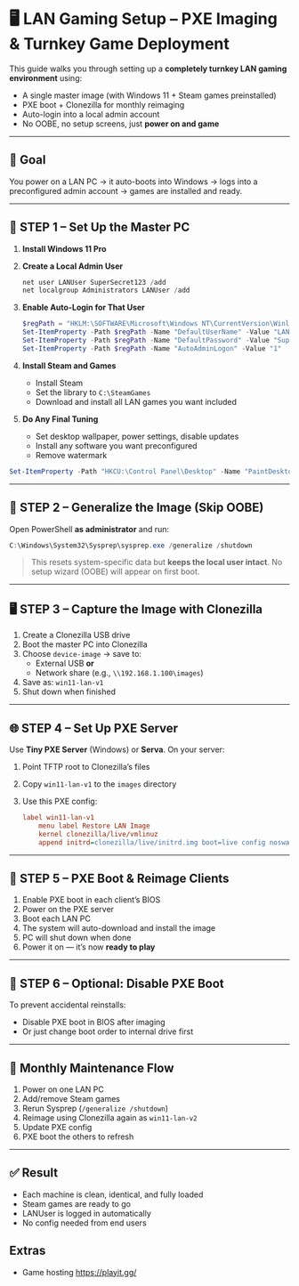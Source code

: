 # 🖥️ LAN Gaming Setup – PXE Imaging & Turnkey Game Deployment

This guide walks you through setting up a **completely turnkey LAN gaming environment** using:

- A single master image (with Windows 11 + Steam games preinstalled)  
- PXE boot + Clonezilla for monthly reimaging  
- Auto-login into a local admin account  
- No OOBE, no setup screens, just **power on and game**

---

## 🔧 Goal

You power on a LAN PC → it auto-boots into Windows → logs into a preconfigured admin account → games are installed and ready.

---

## 🧱 STEP 1 – Set Up the Master PC

1. **Install Windows 11 Pro**
2. **Create a Local Admin User**

   ```powershell
   net user LANUser SuperSecret123 /add
   net localgroup Administrators LANUser /add
   ```

3. **Enable Auto-Login for That User**

   ```powershell
   $regPath = "HKLM:\SOFTWARE\Microsoft\Windows NT\CurrentVersion\Winlogon"
   Set-ItemProperty -Path $regPath -Name "DefaultUserName" -Value "LANUser"
   Set-ItemProperty -Path $regPath -Name "DefaultPassword" -Value "SuperSecret123"
   Set-ItemProperty -Path $regPath -Name "AutoAdminLogon" -Value "1"
   ```

4. **Install Steam and Games**
   - Install Steam
   - Set the library to `C:\SteamGames`
   - Download and install all LAN games you want included

5. **Do Any Final Tuning**
   - Set desktop wallpaper, power settings, disable updates
   - Install any software you want preconfigured
   - Remove watermark
```powershell
Set-ItemProperty -Path "HKCU:\Control Panel\Desktop" -Name "PaintDesktopVersion" -Value 0
```
---

## 🧼 STEP 2 – Generalize the Image (Skip OOBE)

Open PowerShell **as administrator** and run:

```powershell
C:\Windows\System32\Sysprep\sysprep.exe /generalize /shutdown
```

> This resets system-specific data but **keeps the local user intact**. No setup wizard (OOBE) will appear on first boot.

---

## 🖥️ STEP 3 – Capture the Image with Clonezilla

1. Create a Clonezilla USB drive
2. Boot the master PC into Clonezilla
3. Choose `device-image` → save to:
   - External USB **or**
   - Network share (e.g., `\\192.168.1.100\images`)
4. Save as: `win11-lan-v1`
5. Shut down when finished

---

## 🌐 STEP 4 – Set Up PXE Server

Use **Tiny PXE Server** (Windows) or **Serva**. On your server:

1. Point TFTP root to Clonezilla’s files
2. Copy `win11-lan-v1` to the `images` directory
3. Use this PXE config:

   ```cfg
   label win11-lan-v1
       menu label Restore LAN Image
       kernel clonezilla/live/vmlinuz
       append initrd=clonezilla/live/initrd.img boot=live config noswap edd=on nomodeset ocs_live_run="ocs-sr -e1 auto -e2 -r -j2 -scr -p poweroff restoredisk win11-lan-v1 sda" ocs_live_extra_param="" keyboard-layouts="NONE" ocs_live_batch="yes" locales="en_US.UTF-8" vga=788 fetch=tftp://192.168.1.100/clonezilla/live/filesystem.squashfs
   ```

---

## 🚀 STEP 5 – PXE Boot & Reimage Clients

1. Enable PXE boot in each client’s BIOS
2. Power on the PXE server
3. Boot each LAN PC
4. The system will auto-download and install the image
5. PC will shut down when done
6. Power it on — it’s now **ready to play**

---

## 🧯 STEP 6 – Optional: Disable PXE Boot

To prevent accidental reinstalls:
- Disable PXE boot in BIOS after imaging
- Or just change boot order to internal drive first

---

## 📅 Monthly Maintenance Flow

1. Power on one LAN PC
2. Add/remove Steam games
3. Rerun Sysprep (`/generalize /shutdown`)
4. Reimage using Clonezilla again as `win11-lan-v2`
5. Update PXE config
6. PXE boot the others to refresh

---

## ✅ Result

- Each machine is clean, identical, and fully loaded  
- Steam games are ready to go  
- LANUser is logged in automatically  
- No config needed from end users

## Extras

- Game hosting https://playit.gg/
